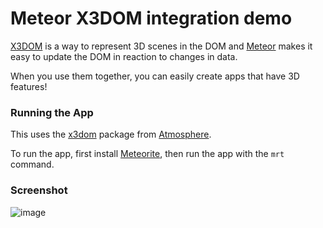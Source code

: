 Meteor X3DOM integration demo
=================

[X3DOM](http://www.x3dom.org/) is a way to represent 3D scenes in the DOM and
[Meteor](http://meteor.com) makes it easy to update the DOM in reaction to changes in data.

When you use them together, you can easily create apps that have 3D features!

### Running the App

This uses the [x3dom](https://github.com/stubailo/meteor-x3dom) package from [Atmosphere](https://atmosphere.meteor.com/).

To run the app, first install [Meteorite](http://oortcloud.github.io/meteorite/), then run the app with the `mrt` command.

### Screenshot

![image](http://i.imgur.com/Szt82H5.png)